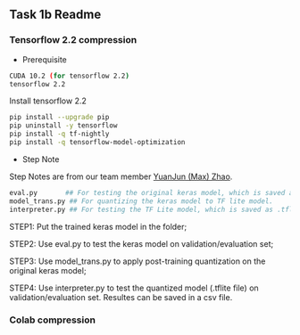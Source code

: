 ## Task 1b Readme

### Tensorflow 2.2 compression

- Prerequisite

```bash
CUDA 10.2 (for tensorflow 2.2)
tensorflow 2.2
```

Install tensorflow 2.2

```bash
pip install --upgrade pip
pip uninstall -y tensorflow
pip install -q tf-nightly
pip install -q tensorflow-model-optimization
```

- Step Note

Step Notes are from our team member [YuanJun (Max) Zhao](zhaoyj1122).

```bash
eval.py       ## For testing the original keras model, which is saved as .hdf5 format. (This is an early version. Cropping is used to make sure the size of the features in training and evaluation sets is the same.)
model_trans.py ## For quantizing the keras model to TF lite model.
interpreter.py ## For testing the TF Lite model, which is saved as .tflite format.
```

STEP1: Put the trained keras model in the folder;

STEP2: Use eval.py to test the keras model on validation/evaluation set;

STEP3: Use model_trans.py to apply post-training quantization on the original keras model;

STEP4: Use interpreter.py to test the quantized model (.tflite file) on validation/evaluation set. Resultes can be saved in a csv file. 

### Colab compression

